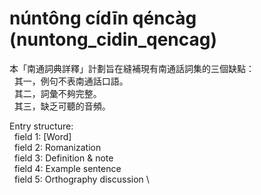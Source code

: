 # núntông cídīn qéncàg (nuntong_cidin_qencag)
本「南通詞典詳釋」計劃旨在縫補現有南通話詞集的三個缺點：\
&nbsp; 其一，例句不表南通話口語。\
&nbsp; 其二，詞彙不夠完整。\
&nbsp; 其三，缺乏可聽的音頻。

Entry structure: \
&nbsp; field 1: \[Word\] \
&nbsp; field 2: Romanization \
&nbsp; field 3: Definition & note \
&nbsp; field 4: Example sentence \
&nbsp; field 5: Orthography discussion \

